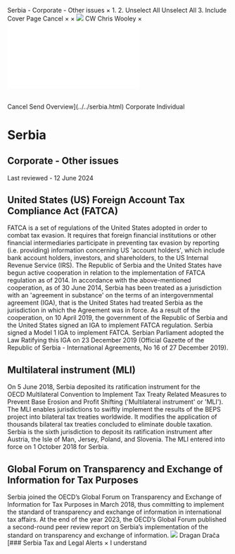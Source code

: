 Serbia - Corporate - Other issues
×
1.
2.
Unselect All
Unselect All
3.
Include Cover Page
Cancel
×
×
![](../../-/media/world-wide-tax-summaries/attachments/global---chris-wooley.ashx%3Frev=ac5e5f3223b34096b1afc2a6009c7320&revision=ac5e5f32-23b3-4096-b1af-c2a6009c7320&hash=859B7ADC84DC2CBEC9760E9E6EE7DE6D0A8BFCDF)
CW
Chris Wooley
×
![](other-issues.html)
######
Cancel
Send
Overview](../../serbia.html)
Corporate
Individual
# Serbia
## Corporate - Other issues
Last reviewed - 12 June 2024
## United States (US) Foreign Account Tax Compliance Act (FATCA)
FATCA is a set of regulations of the United States adopted in order to combat tax evasion. It requires that foreign financial institutions or other financial intermediaries participate in preventing tax evasion by reporting (i.e. providing) information concerning US 'account holders', which include bank account holders, investors, and shareholders, to the US Internal Revenue Service (IRS).
The Republic of Serbia and the United States have begun active cooperation in relation to the implementation of FATCA regulation as of 2014. In accordance with the above-mentioned cooperation, as of 30 June 2014, Serbia has been treated as a jurisdiction with an 'agreement in substance' on the terms of an intergovernmental agreement (IGA), that is the United States had treated Serbia as the jurisdiction in which the Agreement was in force.
As a result of the cooperation, on 10 April 2019, the government of the Republic of Serbia and the United States signed an IGA to implement FATCA regulation. Serbia signed a Model 1 IGA to implement FATCA.
Serbian Parliament adopted the Law Ratifying this IGA on 23 December 2019 (Official Gazette of the Republic of Serbia - International Agreements, No 16 оf 27 December 2019).
## Multilateral instrument (MLI)
On 5 June 2018, Serbia deposited its ratification instrument for the OECD Multilateral Convention to Implement Tax Treaty Related Measures to Prevent Base Erosion and Profit Shifting ('Multilateral instrument' or 'MLI').
The MLI enables jurisdictions to swiftly implement the results of the BEPS project into bilateral tax treaties worldwide. It modifies the application of thousands bilateral tax treaties concluded to eliminate double taxation.
Serbia is the sixth jurisdiction to deposit its ratification instrument after Austria, the Isle of Man, Jersey, Poland, and Slovenia. The MLI entered into force on 1 October 2018 for Serbia.
## Global Forum on Transparency and Exchange of Information for Tax Purposes
Serbia joined the OECD’s Global Forum on Transparency and Exchange of Information for Tax Purposes in March 2018, thus committing to implement the standard of transparency and exchange of information in international tax affairs.
At the end of the year 2023, the OECD’s Global Forum published a second-round peer review report on Serbia’s implementation of the standard on transparency and exchange of information.
![](../../-/media/world-wide-tax-summaries/20220420105100946.ashx%3Frev=cd19ac2a98b5485bb717dc822760b6b7&revision=cd19ac2a-98b5-485b-b717-dc822760b6b7&hash=55D6B4E058A8A6D0771E4AB5D17DC7B7B2EFEFDB)
Dragan Drača
[### Serbia Tax and Legal Alerts
×
I understand